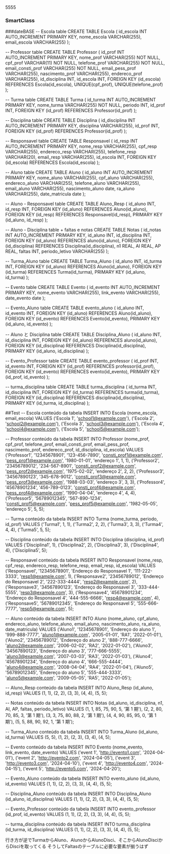 5555
### SmartClass

###dateBASE
-- Escola table
CREATE TABLE Escola (
id_escola INT AUTO_INCREMENT PRIMARY KEY,
nome_escola VARCHAR(255),
email_escola VARCHAR(255)
);

-- Professor table
CREATE TABLE Professor (
id_prof INT AUTO_INCREMENT PRIMARY KEY,
nome_prof VARCHAR(255) NOT NULL,
cpf_prof VARCHAR(11) NOT NULL,
telefone_prof VARCHAR(255) NOT NULL,
email_consti_prof VARCHAR(255) NOT NULL,
email_pess_prof VARCHAR(255),
nascimento_prof VARCHAR(255),
endereco_prof VARCHAR(255),
id_disciplina INT,
id_escola INT,
FOREIGN KEY (id_escola) REFERENCES Escola(id_escola),
UNIQUE(cpf_prof),
UNIQUE(telefone_prof)
);

-- Turma table
CREATE TABLE Turma (
id_turma INT AUTO_INCREMENT PRIMARY KEY,
nome_turma VARCHAR(255) NOT NULL,
periodo INT,
id_prof INT,
FOREIGN KEY (id_prof) REFERENCES Professor(id_prof)
);

-- Disciplina table
CREATE TABLE Disciplina (
id_disciplina INT AUTO_INCREMENT PRIMARY KEY,
disciplina VARCHAR(255),
id_prof INT,
FOREIGN KEY (id_prof) REFERENCES Professor(id_prof)
);

-- Responsavel table
CREATE TABLE Responsavel (
id_resp INT AUTO_INCREMENT PRIMARY KEY,
nome_resp VARCHAR(255),
cpf_resp VARCHAR(255),
endereco_resp VARCHAR(255),
telefone_resp VARCHAR(20),
email_resp VARCHAR(255),
id_escola INT,
FOREIGN KEY (id_escola) REFERENCES Escola(id_escola)
);

-- Aluno table
CREATE TABLE Aluno (
id_aluno INT AUTO_INCREMENT PRIMARY KEY,
nome_aluno VARCHAR(255),
cpf_aluno VARCHAR(255),
endereco_aluno VARCHAR(255),
telefone_aluno VARCHAR(255),
email_aluno VARCHAR(255),
nascimento_aluno date,
ra_aluno VARCHAR(255),
date_matricula date
);

-- Aluno - Responsavel table
CREATE TABLE Aluno_Resp (
id_aluno INT,
id_resp INT,
FOREIGN KEY (id_aluno) REFERENCES Aluno(id_aluno),
FOREIGN KEY (id_resp) REFERENCES Responsavel(id_resp),
PRIMARY KEY (id_aluno, id_resp)
);

-- Aluno - Disciplina table + faltas e notas
CREATE TABLE Notas (
id_notas INT AUTO_INCREMENT PRIMARY KEY,
id_aluno INT,
id_disciplina INT,
FOREIGN KEY (id_aluno) REFERENCES aluno(id_aluno),
FOREIGN KEY (id_disciplina) REFERENCES Disciplina(id_disciplina),
n1 REAL,
AI REAL,
AP REAL,
faltas INT,
periodo_letivo VARCHAR(255)
);

-- Turma_Aluno table
CREATE TABLE Turma_Aluno (
id_aluno INT,
id_turma INT,
FOREIGN KEY (id_aluno) REFERENCES Aluno(id_aluno),
FOREIGN KEY (id_turma) REFERENCES Turma(id_turma),
PRIMARY KEY (id_aluno, id_turma)
);

-- Evento table
CREATE TABLE Evento (
id_evento INT AUTO_INCREMENT PRIMARY KEY,
nome_evento VARCHAR(255),
link_evento VARCHAR(255),
date_evento date
);

-- Evento_Aluno table
CREATE TABLE evento_aluno (
id_aluno INT,
id_evento INT,
FOREIGN KEY (id_aluno) REFERENCES Aluno(id_aluno),
FOREIGN KEY (id_evento) REFERENCES Evento(id_evento),
PRIMARY KEY (id_aluno, id_evento)
);

-- Aluno と Disciplina table
CREATE TABLE Disciplina_Aluno (
id_aluno INT,
id_disciplina INT,
FOREIGN KEY (id_aluno) REFERENCES aluno(id_aluno),
FOREIGN KEY (id_disciplina) REFERENCES Disciplina(id_disciplina),
PRIMARY KEY (id_aluno, id_disciplina)
);

-- Evento_Professor table
CREATE TABLE evento_professor (
id_prof INT,
id_evento INT,
FOREIGN KEY (id_prof) REFERENCES professor(id_prof),
FOREIGN KEY (id_evento) REFERENCES evento(id_evento),
PRIMARY KEY (id_prof, id_evento)
);

-- turma_disciplina table
CREATE TABLE turma_disciplina (
id_turma INT,
id_disciplina INT,
FOREIGN KEY (id_turma) REFERENCES turma(id_turma),
FOREIGN KEY (id_disciplina) REFERENCES disciplina(id_disciplina),
PRIMARY KEY (id_turma, id_disciplina)
);

##Test
-- Escola conteúdo da tabela
INSERT INTO Escola (nome_escola, email_escola) VALUES
('Escola 1', 'school1@example.com'),
('Escola 2', 'school2@example.com'),
('Escola 3', 'school3@example.com'),
('Escola 4', 'school4@example.com'),
('Escola 5', 'school5@example.com');

-- Professor conteúdo da tabela
INSERT INTO Professor (nome_prof, cpf_prof, telefone_prof, email_consti_prof, email_pess_prof, nascimento_prof, endereco_prof, id_disciplina, id_escola) VALUES
('Professor1', '12345678901', '123-456-7890', 'consti_prof1@example.com', 'pess_prof1@example.com', '1980-01-01', 'endereço 1', 1, 1),
('Professor2', '23456789012', '234-567-8901', 'consti_prof2@example.com', 'pess_prof2@example.com', '1975-02-02', 'endereço 2', 2, 2),
('Professor3', '34567890123', '345-678-9012', 'consti_prof3@example.com', 'pess_prof3@example.com', '1988-03-03', 'endereço 3', 3, 3),
('Professor4', '45678901234', '456-789-0123', 'consti_prof4@example.com', 'pess_prof4@example.com', '1990-04-04', 'endereço 4', 4, 4),
('Professor5', '56789012345', '567-890-1234', 'consti_prof5@example.com', 'pess_prof5@example.com', '1982-05-05', 'endereço 5', 5, 5);

-- Turma conteúdo da tabela
INSERT INTO Turma (nome_turma, periodo, id_prof) VALUES
('Turma1', 1, 1),
('Turma2', 2, 2),
('Turma3', 3, 3),
('Turma4', 4, 4),
('Turma5', 5, 5);

-- Disciplina conteúdo da tabela
INSERT INTO Disciplina (disciplina, id_prof) VALUES
('Disciplina1', 1),
('Disciplina2', 2),
('Disciplina3', 3),
('Disciplina4', 4),
('Disciplina5', 5);

-- Responsavel conteúdo da tabela
INSERT INTO Responsavel (nome_resp, cpf_resp, endereco_resp, telefone_resp, email_resp, id_escola) VALUES
('Responsavel', '12345678901', 'Endereço do Responsavel 1', '111-222-3333', 'resp1@example.com', 1),
('Responsave2', '23456789012', 'Endereço do Responsavel 2', '222-333-4444', 'resp2@example.com', 2),
('Responsave3', '34567890123', 'Endereço do Responsavel 3', '333-444-5555', 'resp3@example.com', 3),
('Responsave4', '45678901234', 'Endereço do Responsavel 4', '444-555-6666', 'resp4@example.com', 4),
('Responsave5', '56789012345', 'Endereço do Responsavel 5', '555-666-7777', 'resp5@example.com', 5);

-- Aluno conteúdo da tabela
INSERT INTO Aluno (nome_aluno, cpf_aluno, endereco_aluno, telefone_aluno, email_aluno, nascimento_aluno, ra_aluno, date_matricula) VALUES
('Aluno1', '12345678901', 'Endereço do aluno 1', '999-888-7777', 'aluno1@example.com', '2005-01-01', 'RA1', '2022-01-01'),
('Aluno2', '23456789012', 'Endereço do aluno 2', '888-777-6666', 'aluno2@example.com', '2006-02-02', 'RA2', '2022-01-02'),
('Aluno3', '34567890123', 'Endereço do aluno 3', '777-666-5555', 'aluno3@example.com', '2007-03-03', 'RA3', '2022-01-03'),
('Aluno4', '45678901234', 'Endereço do aluno 4', '666-555-4444', 'aluno4@example.com', '2008-04-04', 'RA4', '2022-01-04'),
('Aluno5', '56789012345', 'Endereço do aluno 5', '555-444-3333', 'aluno5@example.com', '2009-05-05', 'RA5', '2022-01-05');

-- Aluno_Resp conteúdo da tabela
INSERT INTO Aluno_Resp (id_aluno, id_resp) VALUES
(1, 1),
(2, 2),
(3, 3),
(4, 4),
(5, 5);

-- Notas conteúdo da tabela
INSERT INTO Notas (id_aluno, id_disciplina, n1, AI, AP, faltas, periodo_letivo) VALUES
(1, 1, 85, 75, 90, 5, '第 1 期'),
(2, 2, 80, 70, 85, 3, '第 1 期'),
(3, 3, 75, 80, 88, 2, '第 1 期'),
(4, 4, 90, 85, 95, 0, '第 1 期'),
(5, 5, 88, 90, 92, 1, '第 1 期');

-- Turma_Aluno conteúdo da tabela
INSERT INTO Turma_Aluno (id_aluno, id_turma) VALUES
(5, 5),
(1, 2),
(2, 3),
(3, 4),
(4, 5);

-- Evento conteúdo da tabela
INSERT INTO Evento (nome_evento, link_evento, date_evento) VALUES
('event 1', 'http://evento1.com', '2024-04-01'),
('event 2', 'http://evento2.com', '2024-04-05'),
('event 3', 'http://evento3.com', '2024-04-10'),
('event 4', 'http://evento4.com', '2024-04-15'),
('event 5', 'http://evento5.com', '2024-04-20');

-- Evento_Aluno conteúdo da tabela
INSERT INTO evento_aluno (id_aluno, id_evento) VALUES
(1, 1),
(2, 2),
(3, 3),
(4, 4),
(5, 5);

-- Disciplina_Aluno conteúdo da tabela
INSERT INTO Disciplina_Aluno (id_aluno, id_disciplina) VALUES
(1, 1),
(2, 2),
(3, 3),
(4, 4),
(5, 5);

-- Evento_Professor conteúdo da tabela
INSERT INTO evento_professor (id_prof, id_evento) VALUES
(1, 1),
(2, 2),
(3, 3),
(4, 4),
(5, 5);

-- turma_disciplina conteúdo da tabela
INSERT INTO turma_disciplina (id_turma, id_disciplina) VALUES
(1, 1),
(2, 2),
(3, 3),
(4, 4),
(5, 5);

行き方が逆でTurmaからAluno、AlunoからAlunoDisci、そこからAlunoDisciからDisciを取ってくる
そうしてFaltasのテーブルに必要な要素が揃うはず